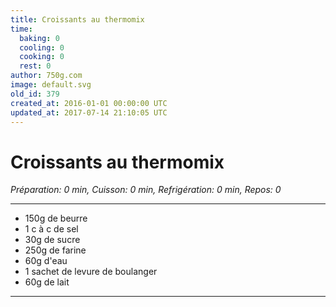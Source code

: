 ```yaml
---
title: Croissants au thermomix
time:
  baking: 0
  cooling: 0
  cooking: 0
  rest: 0
author: 750g.com
image: default.svg
old_id: 379
created_at: 2016-01-01 00:00:00 UTC
updated_at: 2017-07-14 21:10:05 UTC
---
```


# Croissants au thermomix

_Préparation: 0 min, Cuisson: 0 min, Refrigération: 0 min, Repos: 0_

---

- 150g de beurre
- 1 c à c de sel
- 30g de sucre
- 250g de farine
- 60g d'eau
- 1 sachet de levure de boulanger
- 60g de lait

---
